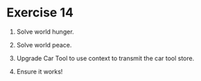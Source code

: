 # Exercise 14

1. Solve world hunger.

2. Solve world peace.

3. Upgrade Car Tool to use context to transmit the car tool store.

4. Ensure it works!